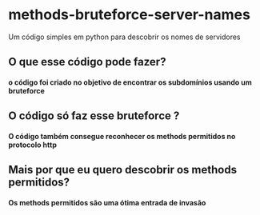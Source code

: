 # methods-bruteforce-server-names
Um código simples em python para descobrir os nomes de servidores

## O que esse código pode fazer? 

#### o código foi criado no objetivo de encontrar os subdomínios usando um bruteforce 

## O código só faz esse bruteforce ? 

#### O código também consegue reconhecer os methods permitidos no protocolo http 

## Mais por que eu quero descobrir os methods permitidos? 

#### Os methods permitidos são uma ótima entrada de invasão 

